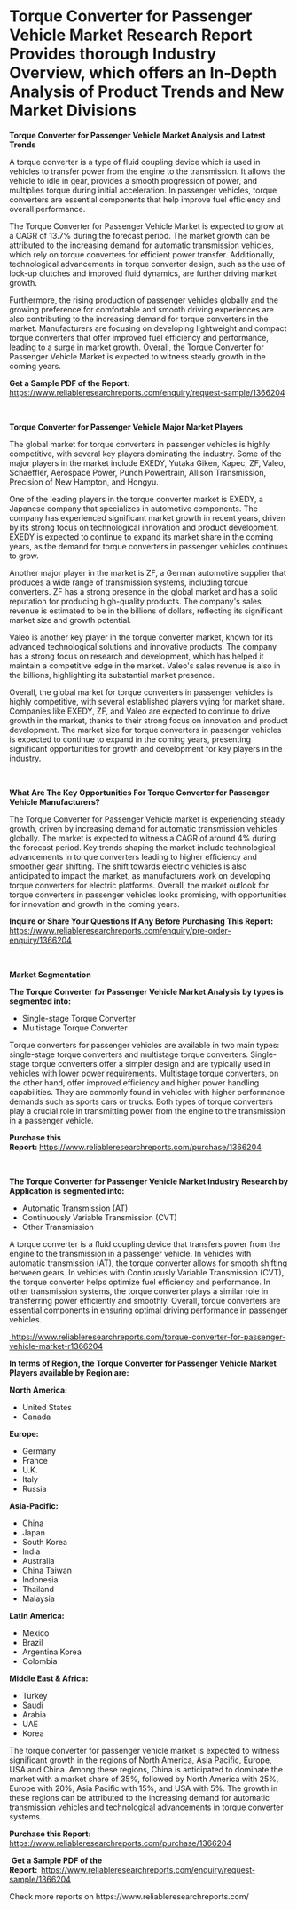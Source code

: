 <p><h1>Torque Converter for Passenger Vehicle Market Research Report Provides thorough Industry Overview, which offers an In-Depth Analysis of Product Trends and New Market Divisions</h1></p><p><strong>Torque Converter for Passenger Vehicle Market Analysis and Latest Trends</strong></p>
<p><p>A torque converter is a type of fluid coupling device which is used in vehicles to transfer power from the engine to the transmission. It allows the vehicle to idle in gear, provides a smooth progression of power, and multiplies torque during initial acceleration. In passenger vehicles, torque converters are essential components that help improve fuel efficiency and overall performance.</p><p>The Torque Converter for Passenger Vehicle Market is expected to grow at a CAGR of 13.7% during the forecast period. The market growth can be attributed to the increasing demand for automatic transmission vehicles, which rely on torque converters for efficient power transfer. Additionally, technological advancements in torque converter design, such as the use of lock-up clutches and improved fluid dynamics, are further driving market growth.</p><p>Furthermore, the rising production of passenger vehicles globally and the growing preference for comfortable and smooth driving experiences are also contributing to the increasing demand for torque converters in the market. Manufacturers are focusing on developing lightweight and compact torque converters that offer improved fuel efficiency and performance, leading to a surge in market growth. Overall, the Torque Converter for Passenger Vehicle Market is expected to witness steady growth in the coming years.</p></p>
<p><strong>Get a Sample PDF of the Report:&nbsp;</strong> <a href="https://www.reliableresearchreports.com/enquiry/request-sample/1366204">https://www.reliableresearchreports.com/enquiry/request-sample/1366204</a></p>
<p>&nbsp;</p>
<p><strong>Torque Converter for Passenger Vehicle Major Market Players</strong></p>
<p><p>The global market for torque converters in passenger vehicles is highly competitive, with several key players dominating the industry. Some of the major players in the market include EXEDY, Yutaka Giken, Kapec, ZF, Valeo, Schaeffler, Aerospace Power, Punch Powertrain, Allison Transmission, Precision of New Hampton, and Hongyu.</p><p>One of the leading players in the torque converter market is EXEDY, a Japanese company that specializes in automotive components. The company has experienced significant market growth in recent years, driven by its strong focus on technological innovation and product development. EXEDY is expected to continue to expand its market share in the coming years, as the demand for torque converters in passenger vehicles continues to grow.</p><p>Another major player in the market is ZF, a German automotive supplier that produces a wide range of transmission systems, including torque converters. ZF has a strong presence in the global market and has a solid reputation for producing high-quality products. The company's sales revenue is estimated to be in the billions of dollars, reflecting its significant market size and growth potential.</p><p>Valeo is another key player in the torque converter market, known for its advanced technological solutions and innovative products. The company has a strong focus on research and development, which has helped it maintain a competitive edge in the market. Valeo's sales revenue is also in the billions, highlighting its substantial market presence.</p><p>Overall, the global market for torque converters in passenger vehicles is highly competitive, with several established players vying for market share. Companies like EXEDY, ZF, and Valeo are expected to continue to drive growth in the market, thanks to their strong focus on innovation and product development. The market size for torque converters in passenger vehicles is expected to continue to expand in the coming years, presenting significant opportunities for growth and development for key players in the industry.</p></p>
<p>&nbsp;</p>
<p><strong>What Are The Key Opportunities For Torque Converter for Passenger Vehicle Manufacturers?</strong></p>
<p><p>The Torque Converter for Passenger Vehicle market is experiencing steady growth, driven by increasing demand for automatic transmission vehicles globally. The market is expected to witness a CAGR of around 4% during the forecast period. Key trends shaping the market include technological advancements in torque converters leading to higher efficiency and smoother gear shifting. The shift towards electric vehicles is also anticipated to impact the market, as manufacturers work on developing torque converters for electric platforms. Overall, the market outlook for torque converters in passenger vehicles looks promising, with opportunities for innovation and growth in the coming years.</p></p>
<p><strong>Inquire or Share Your Questions If Any Before Purchasing This Report:</strong> <a href="https://www.reliableresearchreports.com/enquiry/pre-order-enquiry/1366204">https://www.reliableresearchreports.com/enquiry/pre-order-enquiry/1366204</a></p>
<p>&nbsp;</p>
<p><strong>Market Segmentation</strong></p>
<p><strong>The Torque Converter for Passenger Vehicle Market Analysis by types is segmented into:</strong></p>
<p><ul><li>Single-stage Torque Converter</li><li>Multistage Torque Converter</li></ul></p>
<p><p>Torque converters for passenger vehicles are available in two main types: single-stage torque converters and multistage torque converters. Single-stage torque converters offer a simpler design and are typically used in vehicles with lower power requirements. Multistage torque converters, on the other hand, offer improved efficiency and higher power handling capabilities. They are commonly found in vehicles with higher performance demands such as sports cars or trucks. Both types of torque converters play a crucial role in transmitting power from the engine to the transmission in a passenger vehicle.</p></p>
<p><strong>Purchase this Report:&nbsp;</strong><a href="https://www.reliableresearchreports.com/purchase/1366204">https://www.reliableresearchreports.com/purchase/1366204</a></p>
<p>&nbsp;</p>
<p><strong>The Torque Converter for Passenger Vehicle Market Industry Research by Application is segmented into:</strong></p>
<p><ul><li>Automatic Transmission (AT)</li><li>Continuously Variable Transmission (CVT)</li><li>Other Transmission</li></ul></p>
<p><p>A torque converter is a fluid coupling device that transfers power from the engine to the transmission in a passenger vehicle. In vehicles with automatic transmission (AT), the torque converter allows for smooth shifting between gears. In vehicles with Continuously Variable Transmission (CVT), the torque converter helps optimize fuel efficiency and performance. In other transmission systems, the torque converter plays a similar role in transferring power efficiently and smoothly. Overall, torque converters are essential components in ensuring optimal driving performance in passenger vehicles.</p></p>
<p><a href="https://www.reliableresearchreports.com/torque-converter-for-passenger-vehicle-market-r1366204">&nbsp;https://www.reliableresearchreports.com/torque-converter-for-passenger-vehicle-market-r1366204</a></p>
<p><strong>In terms of Region, the Torque Converter for Passenger Vehicle Market Players available by Region are:</strong></p>
<p>
    <p> <strong> North America: </strong>
        <ul>
            <li>United States</li>
            <li>Canada</li>
        </ul>
        </p> 
    <p> <strong> Europe: </strong>
        <ul>
            <li>Germany</li>
            <li>France</li>
            <li>U.K.</li>
            <li>Italy</li>
            <li>Russia</li>
        </ul>
        </p> 
    <p> <strong> Asia-Pacific: </strong>
        <ul>
            <li>China</li>
            <li>Japan</li>
            <li>South Korea</li>
            <li>India</li>
            <li>Australia</li>
            <li>China Taiwan</li>
            <li>Indonesia</li>
            <li>Thailand</li>
            <li>Malaysia</li>
        </ul>
        </p> 
    <p> <strong> Latin America: </strong>
        <ul>
            <li>Mexico</li>
            <li>Brazil</li>
            <li>Argentina Korea</li>
            <li>Colombia</li>
        </ul>
        </p> 
    <p> <strong> Middle East & Africa: </strong>
        <ul>
            <li>Turkey</li>
            <li>Saudi</li>
            <li>Arabia</li>
            <li>UAE</li>
            <li>Korea</li>
        </ul>
    </p>
    </p>
<p><p>The torque converter for passenger vehicle market is expected to witness significant growth in the regions of North America, Asia Pacific, Europe, USA and China. Among these regions, China is anticipated to dominate the market with a market share of 35%, followed by North America with 25%, Europe with 20%, Asia Pacific with 15%, and USA with 5%. The growth in these regions can be attributed to the increasing demand for automatic transmission vehicles and technological advancements in torque converter systems.</p></p>
<p><strong>Purchase this Report: </strong><a href="https://www.reliableresearchreports.com/purchase/1366204">https://www.reliableresearchreports.com/purchase/1366204</a></p>
<p>&nbsp;<strong>Get a Sample PDF of the Report:&nbsp;&nbsp;</strong><a href="https://www.reliableresearchreports.com/enquiry/request-sample/1366204">https://www.reliableresearchreports.com/enquiry/request-sample/1366204</a></p>
<p><strong></strong></p>
<p>Check more reports on https://www.reliableresearchreports.com/</p>